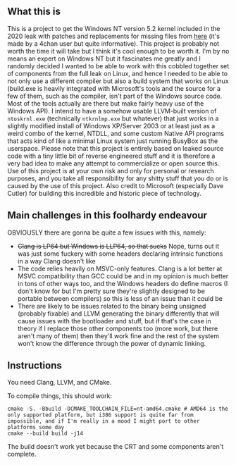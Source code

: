 ## What this is
This is a project to get the Windows NT version 5.2 kernel included in the 2020 leak with patches and replacements for missing files from [here](https://rentry.co/build-win2k3) (it's made by a 4chan user but quite informative).
This project is probably not worth the time it will take but I think it's cool enough to be worth it. I'm by no means an expert on Windows NT but it fascinates me greatly and I randomly decided I wanted to be able to work with this
cobbled together set of components from the full leak on Linux, and hence I needed to be able to not only use a different compiler but also a build system that works on Linux (build.exe is heavily integrated with Microsoft's tools and
the source for a few of them, such as the compiler, isn't part of the Windows source code. Most of the tools actually are there but make fairly heavy use of the Windows API). I intend to have a somehow usable LLVM-built version of
`ntoskrnl.exe` (technically `ntkrnlmp.exe` but whatever) that just works in a slightly modified install of Windows XP/Server 2003 or at least just as a weird combo of the kernel, NTDLL, and some custom Native API programs that acts
kind of like a minimal Linux system just running BusyBox as the userspace. Please note that this project is entirely based on leaked source code with a tiny little bit of reverse engineered stuff and it is therefore a very bad idea to
make any attempt to commercialize or open source this. Use of this project is at your own risk and only for personal or research purposes, and you take all responsibility for any shitty stuff that you do or is caused by the use of
this project. Also credit to Microsoft (especially Dave Cutler) for building this incredible and historic piece of technology.

## Main challenges in this foolhardy endeavour
OBVIOUSLY there are gonna be quite a few issues with this, namely:
- ~~Clang is LP64 but Windows is LLP64, so that sucks~~ Nope, turns out it was just some fuckery with some headers declaring intrinsic functions in a way Clang doesn't like
- The code relies heavily on MSVC-only features. Clang is a lot better at MSVC compatibility than GCC could be and in my opinion is much better in tons of other ways too, and the Windows headers do define macros (I don't know for but I'm pretty sure they're slightly designed to be portable between compilers) so this is less of an issue than it could be
- There are likely to be issues related to the binary being unsigned (probably fixable) and LLVM generating the binary differently that will cause issues with the bootloader and stuff, but if that's the case in theory if I replace those other components too (more work, but there aren't many of them) then they'll work fine and the rest of the system won't know the difference through the power of dynamic linking.

## Instructions
You need Clang, LLVM, and CMake.

To compile things, this should work:
```shell
cmake -S. -Bbuild -DCMAKE_TOOLCHAIN_FILE=nt-amd64.cmake # AMD64 is the only supported platform, but i386 support is quite far from impossible, and if I'm really in a mood I might port to other platforms some day
cmake --build build -j14
```

The build doesn't work yet because the CRT and some components aren't complete.
